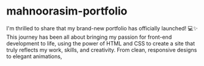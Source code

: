 # mahnoorasim-portfolio
I'm thrilled to share that my brand-new portfolio has officially launched! 💻✨  This journey has been all about bringing my passion for front-end development to life, using the power of HTML and CSS to create a site that truly reflects my work, skills, and creativity. From clean, responsive designs to elegant animations, 
